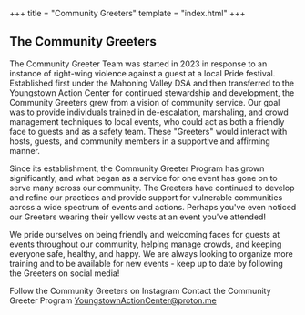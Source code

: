 +++
title = "Community Greeters"
template = "index.html"
+++

## The Community Greeters

The Community Greeter Team was started in 2023 in response to an instance of right-wing violence against a guest at a local Pride festival. Established first under the Mahoning Valley DSA and then transferred
to the Youngstown Action Center for continued stewardship and development, the Community Greeters grew from a vision of community service. Our goal was to provide individuals trained in de-escalation, marshaling, and crowd management techniques to local events, who could act as both a friendly face to guests and as a safety team. These "Greeters" would interact with hosts, guests, and community members in a supportive and affirming manner. 

Since its establishment, the Community Greeter Program has grown significantly, and what began as a service for one event has gone on to serve many across our community. The Greeters have continued to develop and refine our practices and provide support for vulnerable communities across a wide spectrum of events and actions. Perhaps you've even noticed our Greeters wearing their yellow vests at an event you've attended!

We pride ourselves on being friendly and welcoming faces for guests at events throughout our community, helping
manage crowds, and keeping everyone safe, healthy, and happy. We are always looking to organize more training and to be available for new events - keep up to date by following the Greeters on social media!

Follow the Community Greeters on Instagram
Contact the Community Greeter Program YoungstownActionCenter@proton.me